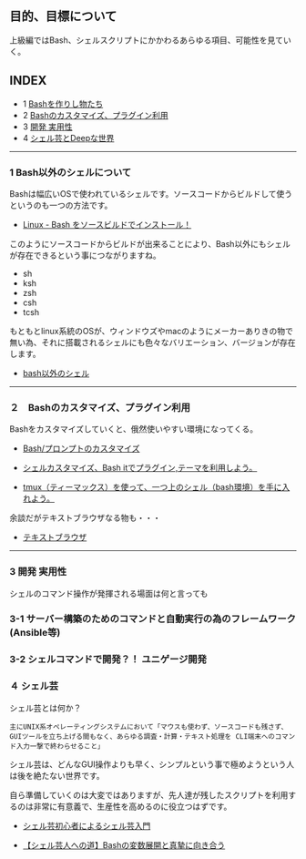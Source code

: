 ## 目的、目標について

上級編ではBash、シェルスクリプトにかかわるあらゆる項目、可能性を見ていく。

<!--more-->

## INDEX
- 1 [Bashを作りし物たち](#part1)
- 2 [Bashのカスタマイズ、プラグイン利用](#part2)
- 3 [開発 実用性](#part3)
- 4 [シェル芸とDeepな世界](#part4)


<a id="part1"></a>
<hr>

### 1 Bash以外のシェルについて

Bashは幅広いOSで使われているシェルです。ソースコードからビルドして使うというのも一つの方法です。

- [Linux - Bash をソースビルドでインストール！](https://www.mk-mode.com/octopress/2015/03/12/linux-bash-installation-by-src/)

このようにソースコードからビルドが出来ることにより、Bash以外にもシェルが存在できるという事につながりますね。

- sh
- ksh
- zsh
- csh
- tcsh

もともとlinux系統のOSが、ウィンドウズやmacのようにメーカーありきの物で無い為、それに搭載されるシェルにも色々なバリエーション、バージョンが存在します。

- [bash以外のシェル](http://www2u.biglobe.ne.jp/~hsaka/docs/shell.html)



<a id="part2"></a>
<hr>

### ２　Bashのカスタマイズ、プラグイン利用

Bashをカスタマイズしていくと、俄然使いやすい環境になってくる。

- [Bash/プロンプトのカスタマイズ](https://wiki.archlinux.jp/index.php/Bash/%E3%83%97%E3%83%AD%E3%83%B3%E3%83%97%E3%83%88%E3%81%AE%E3%82%AB%E3%82%B9%E3%82%BF%E3%83%9E%E3%82%A4%E3%82%BA)

- [シェルカスタマイズ、Bash itでプラグイン,テーマを利用しよう。](https://mynavi-agent.jp/it/geekroid/2017/01/-7bash-it.htmlhttps://gp-standard.com/bash-it%E3%81%A7%E3%83%97%E3%83%A9%E3%82%B0%E3%82%A4%E3%83%B3%E3%83%86%E3%83%BC%E3%83%9E%E3%82%92%E5%88%A9%E7%94%A8%E3%81%97%E3%82%88%E3%81%86%E3%80%82/)


- [tmux（ティーマックス）を使って、一つ上のシェル（bash環境）を手に入れよう。](https://gp-standard.com/tmux%EF%BC%88%E3%83%86%E3%82%A3%E3%83%BC%E3%83%9E%E3%83%83%E3%82%AF%E3%82%B9%EF%BC%89%E3%82%92%E4%BD%BF%E3%81%A3%E3%81%A6%E3%80%81%E4%B8%80%E3%81%A4%E4%B8%8A%E3%81%AE%E3%82%B7%E3%82%A7%E3%83%AB/)


余談だがテキストブラウザなる物も・・・
- [テキストブラウザ](http://www2u.biglobe.ne.jp/~hsaka/w3m/index-ja.html)


<a id="part3"></a>
<hr>

### 3 開発 実用性

シェルのコマンド操作が発揮される場面は何と言っても

### 3-1 サーバー構築のためのコマンドと自動実行の為のフレームワーク(Ansible等)

### 3-2 シェルコマンドで開発？！ ユニゲージ開発




### ４ シェル芸

シェル芸とは何か？

    主にUNIX系オペレーティングシステムにおいて「マウスも使わず、ソースコードも残さず、GUIツールを立ち上げる間もなく、あらゆる調査・計算・テキスト処理を CLI端末へのコマンド入力一撃で終わらせること」

シェル芸は、どんなGUI操作よりも早く、シンプルという事で極めようという人は後を絶たない世界です。

自ら準備していくのは大変ではありますが、先人達が残したスクリプトを利用するのは非常に有意義で、生産性を高めるのに役立つはずです。

- [シェル芸初心者によるシェル芸入門](https://www.slideshare.net/icchyr/ss-52341962)

- [【シェル芸人への道】Bashの変数展開と真摯に向き合う
](https://qiita.com/t_nakayama0714/items/80b4c94de43643f4be51)













